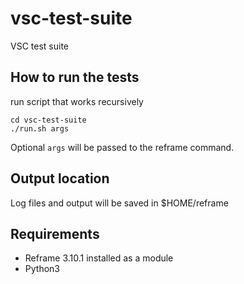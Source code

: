 # vsc-test-suite
VSC test suite

## How to run the tests

run script that works recursively

```
cd vsc-test-suite
./run.sh args
```

Optional `args` will be passed to the reframe command.

## Output location

Log files and output will be saved in $HOME/reframe

## Requirements 

- Reframe 3.10.1 installed as a module
- Python3
